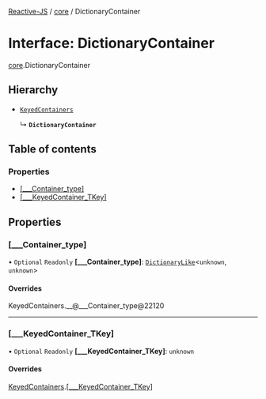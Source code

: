 [Reactive-JS](../README.md) / [core](../modules/core.md) / DictionaryContainer

# Interface: DictionaryContainer

[core](../modules/core.md).DictionaryContainer

## Hierarchy

- [`KeyedContainers`](core.KeyedContainers-1.md)

  ↳ **`DictionaryContainer`**

## Table of contents

### Properties

- [[\_\_\_Container\_type]](core.DictionaryContainer.md#[___container_type])
- [[\_\_\_KeyedContainer\_TKey]](core.DictionaryContainer.md#[___keyedcontainer_tkey])

## Properties

### [\_\_\_Container\_type]

• `Optional` `Readonly` **[\_\_\_Container\_type]**: [`DictionaryLike`](core.DictionaryLike.md)<`unknown`, `unknown`\>

#### Overrides

KeyedContainers.\_\_@\_\_\_Container\_type@22120

___

### [\_\_\_KeyedContainer\_TKey]

• `Optional` `Readonly` **[\_\_\_KeyedContainer\_TKey]**: `unknown`

#### Overrides

[KeyedContainers](core.KeyedContainers-1.md).[[___KeyedContainer_TKey]](core.KeyedContainers-1.md#[___keyedcontainer_tkey])
